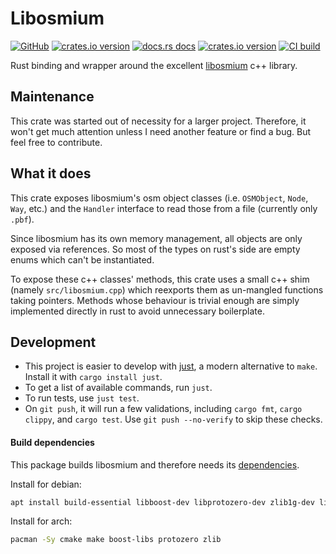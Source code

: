 # Libosmium

[![GitHub](https://img.shields.io/badge/github-libosmium-8da0cb?logo=github)](https://github.com/gammelalf/libosmium)
[![crates.io version](https://img.shields.io/crates/v/libosmium.svg)](https://crates.io/crates/libosmium)
[![docs.rs docs](https://docs.rs/libosmium/badge.svg)](https://docs.rs/libosmium)
[![crates.io version](https://img.shields.io/crates/l/libosmium.svg)](https://github.com/gammelalf/libosmium/blob/main/LICENSE-APACHE)
[![CI build](https://github.com/gammelalf/libosmium/workflows/CI/badge.svg)](https://github.com/gammelalf/libosmium/actions)

Rust binding and wrapper around the excellent [libosmium](https://osmcode.org/libosmium/) c++ library.

## Maintenance

This crate was started out of necessity for a larger project.
Therefore, it won't get much attention unless I need another feature or find a bug.
But feel free to contribute.

## What it does

This crate exposes libosmium's osm object classes (i.e. `OSMObject`, `Node`, `Way`, etc.)
and the `Handler` interface to read those from a file (currently only `.pbf`).

Since libosmium has its own memory management, all objects are only exposed via references.
So most of the types on rust's side are empty enums which can't be instantiated.

To expose these c++ classes' methods, this crate uses a small c++ shim (namely `src/libosmium.cpp`)
which reexports them as un-mangled functions taking pointers.
Methods whose behaviour is trivial enough are simply implemented directly in rust to avoid unnecessary boilerplate.

## Development
* This project is easier to develop with [just](https://github.com/casey/just#readme), a modern alternative to `make`. Install it with `cargo install just`.
* To get a list of available commands, run `just`.
* To run tests, use `just test`.
* On `git push`, it will run a few validations, including `cargo fmt`, `cargo clippy`, and `cargo test`.  Use `git push --no-verify` to skip these checks.

#### Build dependencies

This package builds libosmium and therefore needs its [dependencies](https://osmcode.org/libosmium/manual.html#dependencies).

Install for debian:
```bash
apt install build-essential libboost-dev libprotozero-dev zlib1g-dev libosmium2-dev
```

Install for arch:
```bash
pacman -Sy cmake make boost-libs protozero zlib
```
